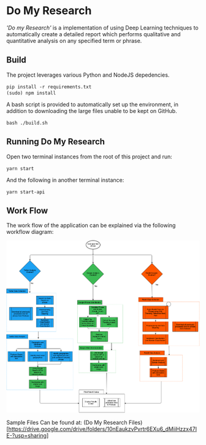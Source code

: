 # Do My Research

*'Do my Research'* is a implementation of using Deep Learning techniques to automatically create a detailed report which performs qualitative and quantitative analysis on any specified term or phrase.

## Build
The project leverages various Python and NodeJS depedencies. 

    pip install -r requirements.txt
    (sudo) npm install
   
A bash script is provided to automatically set up the environment, in addition to
downloading the large files unable to be kept on GitHub.

    bash ./build.sh
   
## Running Do My Research
Open two terminal instances from the root of this project and run:

    yarn start

And the following in another terminal instance:

    yarn start-api

  

## Work Flow
The work flow of the application can be explained via the following workflow diagram:

![Work Flow Diagram](public/workflow.png)

Sample Files Can be found at: (Do My Research Files)[https://drive.google.com/drive/folders/10nEaukzvPvrtr6EXu6_dMiiHzzx47IE-?usp=sharing]
